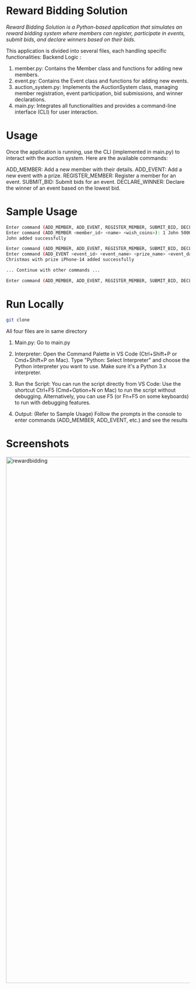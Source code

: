 # Reward Bidding Solution

*Reward Bidding Solution is a Python-based application that simulates an reward bidding system where members can register, participate in events, submit bids, and declare winners based on their bids.*

This application is divided into several files, each handling specific functionalities:
Backend Logic :

1. member.py: Contains the Member class and functions for adding new members.
2. event.py: Contains the Event class and functions for adding new events.
3. auction_system.py: Implements the AuctionSystem class, managing member registration, event participation, bid submissions, and winner declarations.
4. main.py: Integrates all functionalities and provides a command-line interface (CLI) for user interaction.
   
# Usage
Once the application is running, use the CLI (implemented in main.py) to interact with the auction system. Here are the available commands:

ADD_MEMBER: Add a new member with their details.
ADD_EVENT: Add a new event with a prize.
REGISTER_MEMBER: Register a member for an event.
SUBMIT_BID: Submit bids for an event.
DECLARE_WINNER: Declare the winner of an event based on the lowest bid.

# Sample Usage
```bash
Enter command (ADD_MEMBER, ADD_EVENT, REGISTER_MEMBER, SUBMIT_BID, DECLARE_WINNER, EXIT): ADD_MEMBER
Enter command (ADD_MEMBER <member_id> <name> <wish_coins>): 1 John 5000
John added successfully

Enter command (ADD_MEMBER, ADD_EVENT, REGISTER_MEMBER, SUBMIT_BID, DECLARE_WINNER, EXIT): ADD_EVENT
Enter command (ADD_EVENT <event_id> <event_name> <prize_name> <event_date>): 1 Christmas iPhone-14 2024-12-25
Christmas with prize iPhone-14 added successfully

... Continue with other commands ...

Enter command (ADD_MEMBER, ADD_EVENT, REGISTER_MEMBER, SUBMIT_BID, DECLARE_WINNER, EXIT): EXIT
```

# Run Locally
```bash
git clone
```

All four files are in same directory 

1. Main.py:
   Go to main.py

2. Interpreter: 
   Open the Command Palette in VS Code (Ctrl+Shift+P or Cmd+Shift+P on Mac).
   Type "Python: Select Interpreter" and choose the Python interpreter you want to use. Make sure it's a Python 3.x interpreter.

3. Run the Script:
   You can run the script directly from VS Code:
   Use the shortcut Ctrl+F5 (Cmd+Option+N on Mac) to run the script without debugging.
   Alternatively, you can use F5 (or Fn+F5 on some keyboards) to run with debugging features.

4. Output: (Refer to Sample Usage)
   Follow the prompts in the console to enter commands (ADD_MEMBER, ADD_EVENT, etc.) and see the results

# Screenshots

<img width="1438" alt="rewardbidding" src="https://github.com/Anuradha-Naidu/Reward-Bidding-System/assets/88324015/80dd3d0b-4bec-4773-975e-49b30fa0672e">


